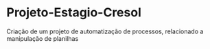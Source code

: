 # Projeto-Estagio-Cresol
Criação de um projeto de automatização de processos, relacionado a manipulação de planilhas 
